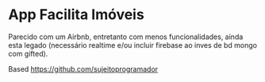 # App Facilita Imóveis

Parecido com um Airbnb, entretanto com menos funcionalidades, 
ainda esta legado (necessário realtime e/ou incluir firebase ao inves de bd mongo com gifted). 


Based https://github.com/sujeitoprogramador
